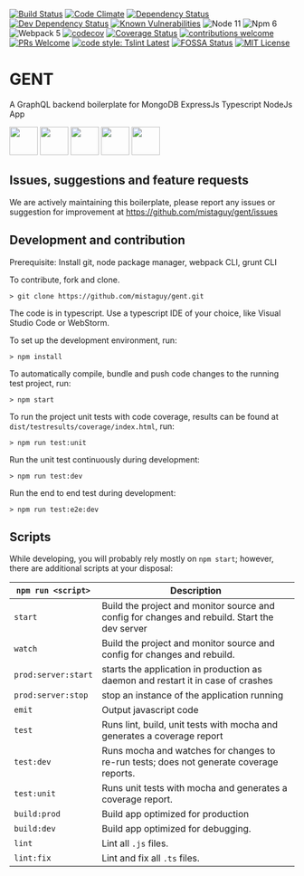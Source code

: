 [![Build Status](https://travis-ci.org/mistaguy/gent.svg?branch=master)](https://travis-ci.org/mistaguy/gent)
[![Code Climate](https://img.shields.io/codeclimate/maintainability/mistaguy/gent.svg?style=flat-square)](https://codeclimate.com/github/mistaguy/gent)
[![Dependency Status](https://david-dm.org/mistaguy/gent.svg)](https://david-dm.org/mistaguy/gent)
[![Dev Dependency Status](https://david-dm.org/mistaguy/gent.svg#info=devDependencies)](https://david-dm.org/mistaguy/gent#info=devDependencies)
[![Known Vulnerabilities](https://snyk.io/test/github/mistaguy/gent.svg)](https://snyk.io/test/github/mistaguy/gent)
![Node 11](https://img.shields.io/badge/node-11.5.x-green.svg)
![Npm 6](https://img.shields.io/badge/npm-6.4.x-green.svg)
![Webpack 5](https://img.shields.io/badge/webpack-5.20.2-green.svg)
[![codecov](https://codecov.io/gh/mistaguy/gent/branch/master/graph/badge.svg)](https://codecov.io/gh/mistaguy/gent)
[![Coverage Status](https://coveralls.io/repos/github/mistaguy/gent/badge.svg?branch=master)](https://coveralls.io/github/mistaguy/gent?branch=master)
[![contributions welcome](https://img.shields.io/badge/contributions-welcome-brightgreen.svg?style=flat-square)](https://github.com/mistaguy/gent/issues)
[![PRs Welcome](https://img.shields.io/badge/PRs-welcome-brightgreen.svg?style=flat-square)](http://makeapullrequest.com)
[![code style: Tslint Latest](https://img.shields.io/badge/tslint_rules-latest-ff69b4.svg?style=flat-square)](https://github.com/buzinas/tslint-eslint-rules)
[![FOSSA Status](https://app.fossa.io/api/projects/git%2Bgithub.com%2Fmistaguy%2Fgent.svg?type=shield)](https://app.fossa.io/projects/git%2Bgithub.com%2Fmistaguy%2Fgent?ref=badge_shield)
[![MIT License](http://img.shields.io/:license-mit-blue.svg?style=flat-square)](http://opensource.org/licenses/MIT)

# GENT
A GraphQL backend boilerplate for MongoDB  ExpressJs Typescript NodeJs App

<img src="https://graphql.org/img/logo.svg" height="50"> <img src="https://i.cloudup.com/zfY6lL7eFa-300x300.png" height="50"> <img src="https://upload.wikimedia.org/wikipedia/en/thumb/4/45/MongoDB-Logo.svg/527px-MongoDB-Logo.svg.png" height="50"> <img src="https://worldvectorlogo.com/logos/nodejs-icon.svg" height="50"> <img src="https://camo.githubusercontent.com/66747a6e05a799aec9c6e04a3e721ca567748e8b/68747470733a2f2f662e636c6f75642e6769746875622e636f6d2f6173736574732f313336353838312f313931383337332f32653035373166612d376462632d313165332d383436352d3839356632393164343366652e706e67" height="50">

## Issues, suggestions and feature requests
We are actively maintaining this boilerplate, please report any issues or suggestion for improvement at https://github.com/mistaguy/gent/issues

## Development and contribution
Prerequisite: Install git, node package manager, webpack CLI, grunt CLI

To contribute, fork and clone.

    > git clone https://github.com/mistaguy/gent.git

The code is in typescript. Use a typescript IDE of your choice, like Visual Studio Code or WebStorm.

To set up the development environment, run:

    > npm install

To automatically compile, bundle and push code changes to the running test project, run:

    > npm start

To run the project unit tests with code coverage, results can be found at `dist/testresults/coverage/index.html`, run:

    > npm run test:unit

Run the unit test continuously during development:

    > npm run test:dev

Run the end to end test during development:

    > npm run test:e2e:dev

## Scripts
While developing, you will probably rely mostly on `npm start`; however, there are additional scripts at your disposal:

|`npm run <script>`|Description|
|------------------|-----------|
|`start`|Build the project and monitor source and config for changes and rebuild. Start the dev server|
|`watch`|Build the project and monitor source and config for changes and rebuild.|
|`prod:server:start`|starts the application in production as daemon and restart it in case of crashes|
|`prod:server:stop`|stop an instance of the application running|
|`emit`|Output javascript code|
|`test`|Runs lint, build, unit tests with mocha and generates a coverage report|
|`test:dev`|Runs mocha and watches for changes to re-run tests; does not generate coverage reports.|
|`test:unit`|Runs unit tests with mocha and generates a coverage report.|
|`build:prod`|Build app optimized for production|
|`build:dev`|Build app optimized for debugging.|
|`lint`|Lint all `.js` files.|
|`lint:fix`|Lint and fix all `.ts` files.|

